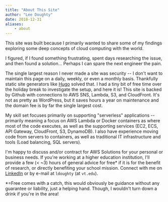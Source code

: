 ```yaml
---
title: "About This Site"
author: "Lee Doughty"
date: 2018-12-31
aliases:
    - about
---
```


This site was built because I primarily wanted to share some of my findings exploring some deep concepts of cloud computing with the world.

I figured, if I found something frustrating, spent days researching the issue, and then found a solution... Perhaps I can spare the next engineer the pain.

The single largest reason I never made a site was security -- I don't want to maintain this page on a daily, weekly, or even a monthly basis. Thankfully static site generators like [Hugo](https://gohugo.io/) solved that. I had a tiny bit of free time over the holiday break to investigate the setup, and here it is! This site is backed by Github with connections to AWS SNS, Lambda, S3, and CloudFront. It's not as pretty as WordPress, but it saves hours a year on maintenance and the domain fee is by far the single largest cost.

My skill set focuses primarily on supporting "serverless" applications -- primarily meaning a focus on AWS Lambda or Docker containers as where most of the code executes, as well as the supporting services (EC2, ECS, API Gateway, CloudFront, S3, DynamoDB). I also have experience moving code from servers to containers, as well as traditional IT infrastructure and tools (Load balancing, SQL servers).

I'm happy to discuss and/or contract for AWS Solutions for your personal or business needs. If you're working at a higher education institution, I'll provide a few (&lt; ~3) hours of general advice for free* if it is for the benefit of research, or directly benefiting your school mission. Connect with me on [LinkedIn](https://www.linkedin.com/in/ldoughty) or by e-mail at `ldoughty` (at `vt.edu`).

*=Free comes with a catch, this would obviously be guidance without any guarantee or liability, just a helping hand. Though, I wouldn't turn down a drink if you're in the area!
